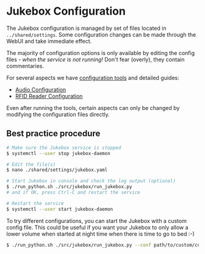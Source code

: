 # Jukebox Configuration

The Jukebox configuration is managed by set of files located in `../shared/settings`.
Some configuration changes can be made through the WebUI and take immediate effect.

The majority of configuration options is only available by editing the config files -
*when the service is not running!*
Don't fear (overly), they contain commentaries.

For several aspects we have [configuration tools](../developers/coreapps.md#configuration-tools) and detailed guides:

* [Audio Configuration](./audio.md#audio-configuration)
* [RFID Reader Configuration](../developers/rfid/basics.md#reader-configuration)

Even after running the tools, certain aspects can only be changed by modifying the configuration files directly.

## Best practice procedure

```bash
# Make sure the Jukebox service is stopped
$ systemctl --user stop jukebox-daemon

# Edit the file(s)
$ nano ./shared/settings/jukebox.yaml

# Start Jukebox in console and check the log output (optional)
$ ./run_python.sh ./src/jukebox/run_jukebox.py
# and if OK, press Ctrl-C and restart the service

# Restart the service
$ systemctl --user start jukebox-daemon
```

To try different configurations, you can start the Jukebox with a custom config file.
This could be useful if you want your Jukebox to only allow a lower volume when started
at night time when there is time to go to bed :-)

```bash
$ ./run_python.sh ./src/jukebox/run_jukebox.py --conf path/to/custom/config.yaml
```
